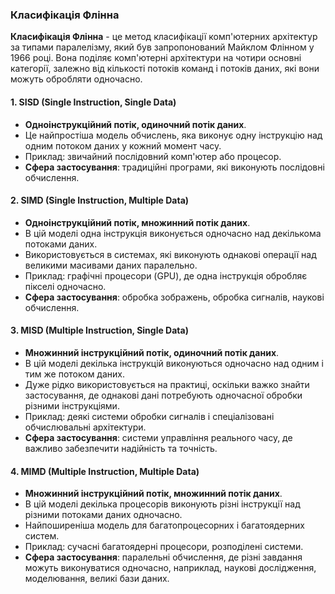 
### Класифікація Флінна

**Класифікація Флінна** - це метод класифікації комп'ютерних архітектур за типами паралелізму, який був запропонований Майклом Флінном у 1966 році. Вона поділяє комп'ютерні архітектури на чотири основні категорії, залежно від кількості потоків команд і потоків даних, які вони можуть обробляти одночасно.

#### 1. SISD (Single Instruction, Single Data)
- **Одноінструкційний потік, одиночний потік даних**.
- Це найпростіша модель обчислень, яка виконує одну інструкцію над одним потоком даних у кожний момент часу.
- Приклад: звичайний послідовний комп'ютер або процесор.
- **Сфера застосування**: традиційні програми, які виконують послідовні обчислення.

#### 2. SIMD (Single Instruction, Multiple Data)
- **Одноінструкційний потік, множинний потік даних**.
- В цій моделі одна інструкція виконується одночасно над декількома потоками даних.
- Використовується в системах, які виконують однакові операції над великими масивами даних паралельно.
- Приклад: графічні процесори (GPU), де одна інструкція обробляє пікселі одночасно.
- **Сфера застосування**: обробка зображень, обробка сигналів, наукові обчислення.

#### 3. MISD (Multiple Instruction, Single Data)
- **Множинний інструкційний потік, одиночний потік даних**.
- В цій моделі декілька інструкцій виконуються одночасно над одним і тим же потоком даних.
- Дуже рідко використовується на практиці, оскільки важко знайти застосування, де однакові дані потребують одночасної обробки різними інструкціями.
- Приклад: деякі системи обробки сигналів і спеціалізовані обчислювальні архітектури.
- **Сфера застосування**: системи управління реального часу, де важливо забезпечити надійність та точність.

#### 4. MIMD (Multiple Instruction, Multiple Data)
- **Множинний інструкційний потік, множинний потік даних**.
- В цій моделі декілька процесорів виконують різні інструкції над різними потоками даних одночасно.
- Найпоширеніша модель для багатопроцесорних і багатоядерних систем.
- Приклад: сучасні багатоядерні процесори, розподілені системи.
- **Сфера застосування**: паралельні обчислення, де різні завдання можуть виконуватися одночасно, наприклад, наукові дослідження, моделювання, великі бази даних.